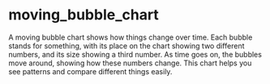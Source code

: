 # moving_bubble_chart

A moving bubble chart shows how things change over time. Each bubble stands for something, with its place on the chart showing two different numbers, 
and its size showing a third number. As time goes on, the bubbles move around, showing how these numbers change. 
This chart helps you see patterns and compare different things easily.
